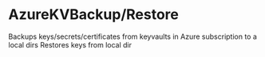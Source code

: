 # AzureKVBackup/Restore
Backups keys/secrets/certificates from keyvaults in Azure subscription to a local dirs
Restores keys from local dir
